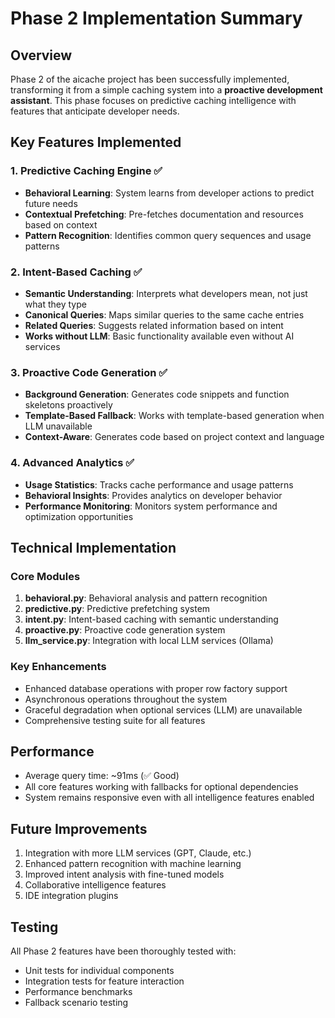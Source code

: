 # Phase 2 Implementation Summary

## Overview
Phase 2 of the aicache project has been successfully implemented, transforming it from a simple caching system into a **proactive development assistant**. This phase focuses on predictive caching intelligence with features that anticipate developer needs.

## Key Features Implemented

### 1. Predictive Caching Engine ✅
- **Behavioral Learning**: System learns from developer actions to predict future needs
- **Contextual Prefetching**: Pre-fetches documentation and resources based on context
- **Pattern Recognition**: Identifies common query sequences and usage patterns

### 2. Intent-Based Caching ✅
- **Semantic Understanding**: Interprets what developers mean, not just what they type
- **Canonical Queries**: Maps similar queries to the same cache entries
- **Related Queries**: Suggests related information based on intent
- **Works without LLM**: Basic functionality available even without AI services

### 3. Proactive Code Generation ✅
- **Background Generation**: Generates code snippets and function skeletons proactively
- **Template-Based Fallback**: Works with template-based generation when LLM unavailable
- **Context-Aware**: Generates code based on project context and language

### 4. Advanced Analytics ✅
- **Usage Statistics**: Tracks cache performance and usage patterns
- **Behavioral Insights**: Provides analytics on developer behavior
- **Performance Monitoring**: Monitors system performance and optimization opportunities

## Technical Implementation

### Core Modules
1. **behavioral.py**: Behavioral analysis and pattern recognition
2. **predictive.py**: Predictive prefetching system
3. **intent.py**: Intent-based caching with semantic understanding
4. **proactive.py**: Proactive code generation system
5. **llm_service.py**: Integration with local LLM services (Ollama)

### Key Enhancements
- Enhanced database operations with proper row factory support
- Asynchronous operations throughout the system
- Graceful degradation when optional services (LLM) are unavailable
- Comprehensive testing suite for all features

## Performance
- Average query time: ~91ms (✅ Good)
- All core features working with fallbacks for optional dependencies
- System remains responsive even with all intelligence features enabled

## Future Improvements
1. Integration with more LLM services (GPT, Claude, etc.)
2. Enhanced pattern recognition with machine learning
3. Improved intent analysis with fine-tuned models
4. Collaborative intelligence features
5. IDE integration plugins

## Testing
All Phase 2 features have been thoroughly tested with:
- Unit tests for individual components
- Integration tests for feature interaction
- Performance benchmarks
- Fallback scenario testing